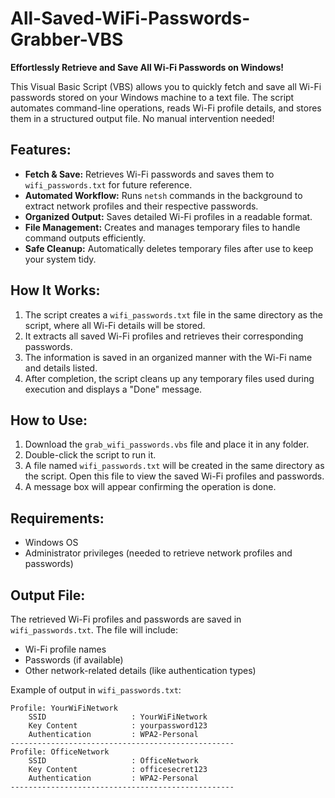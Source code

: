 # All-Saved-WiFi-Passwords-Grabber-VBS

**Effortlessly Retrieve and Save All Wi-Fi Passwords on Windows!**

This Visual Basic Script (VBS) allows you to quickly fetch and save all Wi-Fi passwords stored on your Windows machine to a text file. The script automates command-line operations, reads Wi-Fi profile details, and stores them in a structured output file. No manual intervention needed!

## Features:
- **Fetch & Save:** Retrieves Wi-Fi passwords and saves them to `wifi_passwords.txt` for future reference.
- **Automated Workflow:** Runs `netsh` commands in the background to extract network profiles and their respective passwords.
- **Organized Output:** Saves detailed Wi-Fi profiles in a readable format.
- **File Management:** Creates and manages temporary files to handle command outputs efficiently.
- **Safe Cleanup:** Automatically deletes temporary files after use to keep your system tidy.

## How It Works:
1. The script creates a `wifi_passwords.txt` file in the same directory as the script, where all Wi-Fi details will be stored.
2. It extracts all saved Wi-Fi profiles and retrieves their corresponding passwords.
3. The information is saved in an organized manner with the Wi-Fi name and details listed.
4. After completion, the script cleans up any temporary files used during execution and displays a "Done" message.

## How to Use:
1. Download the `grab_wifi_passwords.vbs` file and place it in any folder.
2. Double-click the script to run it.
3. A file named `wifi_passwords.txt` will be created in the same directory as the script. Open this file to view the saved Wi-Fi profiles and passwords.
4. A message box will appear confirming the operation is done.

## Requirements:
- Windows OS
- Administrator privileges (needed to retrieve network profiles and passwords)

## Output File:
The retrieved Wi-Fi profiles and passwords are saved in `wifi_passwords.txt`. The file will include:
- Wi-Fi profile names
- Passwords (if available)
- Other network-related details (like authentication types)

Example of output in `wifi_passwords.txt`:

```text
Profile: YourWiFiNetwork
    SSID                   : YourWiFiNetwork
    Key Content            : yourpassword123
    Authentication         : WPA2-Personal
--------------------------------------------------
Profile: OfficeNetwork
    SSID                   : OfficeNetwork
    Key Content            : officesecret123
    Authentication         : WPA2-Personal
--------------------------------------------------
